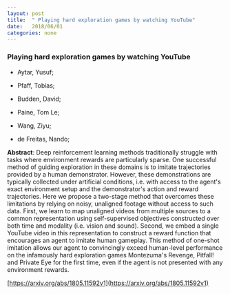 ```yaml
---
layout: post
title:  " Playing hard exploration games by watching YouTube"
date:   2018/06/01
categories: none
---
```




### Playing hard exploration games by watching YouTube



* Aytar, Yusuf; 

* Pfaff, Tobias; 

* Budden, David; 

* Paine, Tom Le; 

* Wang, Ziyu; 

* de Freitas, Nando; 





**Abstract**:  Deep reinforcement learning methods traditionally struggle with tasks where environment rewards are particularly sparse. One successful method of guiding exploration in these domains is to imitate trajectories provided by a human demonstrator. However, these demonstrations are typically collected under artificial conditions, i.e. with access to the agent&#39;s exact environment setup and the demonstrator&#39;s action and reward trajectories. Here we propose a two-stage method that overcomes these limitations by relying on noisy, unaligned footage without access to such data. First, we learn to map unaligned videos from multiple sources to a common representation using self-supervised objectives constructed over both time and modality (i.e. vision and sound). Second, we embed a single YouTube video in this representation to construct a reward function that encourages an agent to imitate human gameplay. This method of one-shot imitation allows our agent to convincingly exceed human-level performance on the infamously hard exploration games Montezuma&#39;s Revenge, Pitfall! and Private Eye for the first time, even if the agent is not presented with any environment rewards. 



 [https://arxiv.org/abs/1805.11592v1](https://arxiv.org/abs/1805.11592v1) 

